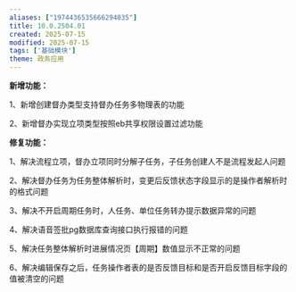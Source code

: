 ```yaml
---
aliases: ["1974436535666294035"]
title: 10.0.2504.01
created: 2025-07-15
modified: 2025-07-15
tags: ['基础模块']
theme: 政务应用
---
```


**新增功能：**

1、新增创建督办类型支持督办任务多物理表的功能

2、新增督办实现立项类型按照eb共享权限设置过滤功能

**修复功能：**

1、解决流程立项，督办立项同时分解子任务，子任务创建人不是流程发起人问题

2、解决督办任务为任务整体解析时，变更后反馈状态字段显示的是操作者解析时的格式问题

3、解决不开启周期任务时，人任务、单位任务转办提示数据异常的问题

4、解决语音签批pg数据库查询接口执行报错的问题

5、解决任务整体解析时进展情况页【周期】数值显示不正常的问题

6、解决编辑保存之后，任务操作者表的是否反馈目标和是否开启反馈目标字段的值被清空的问题